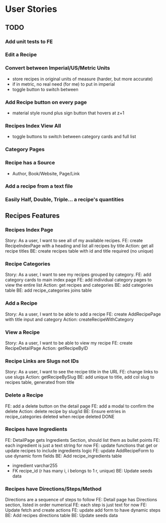 # User Stories
## TODO
### Add unit tests to FE
### Edit a Recipe
### Convert between Imperial/US/Metric Units
- store recipes in original units of measure (harder, but more accurate)
- if in metric, no real need (for me) to put in imperial
- toggle button to switch between
### Add Recipe button on every page
- material style round plus sign button that hovers at z+1
### Recipes Index View All
- toggle buttons to switch between category cards and full list
### Category Pages
### Recipe has a Source
- Author, Book/Website, Page/Link
### Add a recipe from a text file
### Easily Half, Double, Triple... a recipe's quantities

## Recipes Features
### Recipes Index Page
Story: As a user, I want to see all of my available recipes.
FE: create RecipeIndexPage with a heading and list all recipes by title
Action: get all recipe titles
BE: create recipes table with id and title required (no unique)

### Recipe Categories
Story: As a user, I want to see my recipes grouped by category.
FE: add category cards to main index page
FE: add individual category pages to view the entire list
Action: get recipes and categories
BE: add categories table
BE: add recipe_categories joins table

### Add a Recipe
Story: As a user, I want to be able to add a recipe
FE: create AddRecipePage with title input and category
Action: createRecipeWithCategory

### View a Recipe
Story: As a user, I want to be able to view my recipe
FE: create RecipeDetailPage
Action: getRecipeByID

### Recipe Links are Slugs not IDs
Story: As a user, I want to see the recipe title in the URL
FE: change links to use slugs
Action: getRecipeBySlug
BE: add unique to title, add col slug to recipes table, generated from title

### Delete a Recipe
FE: add a delete button on the detail page
FE: add a modal to confirm the delete
Action: delete recipe by slug/id
BE: Ensure entries in recipe_categories deleted when recipe deleted DONE

### Recipes have Ingredients
FE: DetailPage gets Ingredients Section, should list them as bullet points
FE: each ingredient is just a text string for now
FE: update functions that get or update recipes to include ingredients logic
FE: update AddRecipeForm to use dynamic form fields
BE: Add recipe_ingredients table
- ingredient varchar255
- FK recipe_id (r has many i, i belongs to 1 r, unique)
BE: Update seeds data

### Recipes have Directions/Steps/Method
Directions are a sequence of steps to follow
FE: Detail page has Directions section, listed in order numerical
FE: each step is just text for now
FE: Update fetch and create actions
FE: update add form to have dynamic steps
BE: Add recipes directions table
BE: Update seeds data